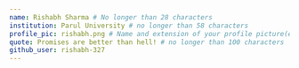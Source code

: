 ```yaml
---
name: Rishabh Sharma # No longer than 28 characters
institution: Parul University # no longer than 58 characters
profile_pic: rishabh.png # Name and extension of your profile picture(ex. mona.png)
quote: Promises are better than hell! # no longer than 100 characters
github_user: rishabh-327
---
```

